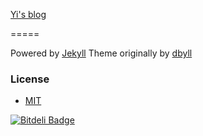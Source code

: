 [Yi's blog](https://geeknerd.github.io)

=====

Powered by [Jekyll](https://jekyllrb.com)
Theme originally by [dbyll](https://github.com/dbtek/dbyll)

### License
- [MIT](http://opensource.org/licenses/MIT)



[![Bitdeli Badge](https://d2weczhvl823v0.cloudfront.net/dbtek/dbyll/trend.png)](https://bitdeli.com/free "Bitdeli Badge")

